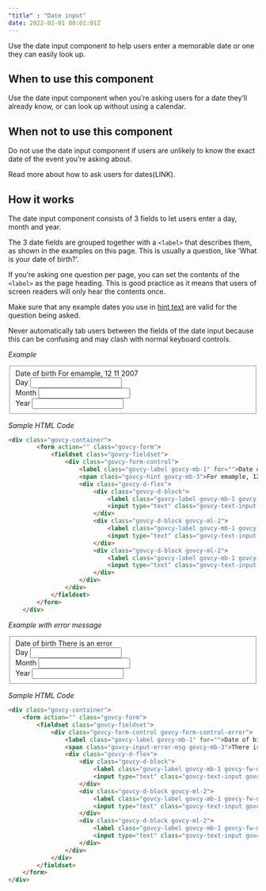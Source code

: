 ```yaml
---
"title" : "Date input"
date: 2022-02-01 00:01:01Z
---
```


Use the date input component to help users enter a memorable date or one they can easily look up.

## When to use this component
Use the date input component when you’re asking users for a date they’ll already know, or can look up without using a calendar.

## When not to use this component
Do not use the date input component if users are unlikely to know the exact date of the event you’re asking about.

Read more about how to ask users for dates(LINK).

## How it works
The date input component consists of 3 fields to let users enter a day, month and year.

The 3 date fields are grouped together with a `<label>` that describes them, as shown in the examples on this page. This is usually a question, like ‘What is your date of birth?’.

If you’re asking one question per page, you can set the contents of the `<label>` as the page heading. This is good practice as it means that users of screen readers will only hear the contents once.

Make sure that any example dates you use in [hint text](../hint/) are valid for the question being asked.

Never automatically tab users between the fields of the date input because this can be confusing and may clash with normal keyboard controls.

*Example*
<div class="govcy-container govcy-p-4  govcy-br-1 govcy-br-light govcy-mb-4">
    <div class="govcy-container">
        <form action="" class="govcy-form">
            <fieldset class="govcy-fieldset">
                <div class="govcy-form-control">
                    <label class="govcy-label govcy-mb-1" for="">Date of birth</label>
                    <span class="govcy-hint govcy-mb-3">For emample, 12 11 2007</span>
                    <div class="govcy-d-flex">
                        <div class="govcy-d-block">
                            <label class="govcy-label govcy-mb-1 govcy-fw-normal govcy-mb-2" for="">Day</label>
                            <input type="text" class="govcy-text-input govcy-text-input-char_3 govcy-p-2" placeholder="" maxlength="2">
                        </div>
                        <div class="govcy-d-block govcy-ml-2">
                            <label class="govcy-label govcy-mb-1 govcy-fw-normal govcy-mb-2" for="">Month</label>
                            <input type="text" class="govcy-text-input govcy-text-input-char_3 govcy-p-2" placeholder="" maxlength="2">
                        </div>
                        <div class="govcy-d-block govcy-ml-2">
                            <label class="govcy-label govcy-mb-1 govcy-fw-normal govcy-mb-2" for="">Year</label>
                            <input type="text" class="govcy-text-input govcy-text-input-char_6 govcy-p-3" placeholder="" maxlength="4">
                        </div>
                    </div>
                </div>
            </fieldset>
        </form>
    </div>
</div>  

*Sample HTML Code*

```html
<div class="govcy-container">
        <form action="" class="govcy-form">
            <fieldset class="govcy-fieldset">
                <div class="govcy-form-control">
                    <label class="govcy-label govcy-mb-1" for="">Date of birth</label>
                    <span class="govcy-hint govcy-mb-3">For emample, 12 11 2007</span>
                    <div class="govcy-d-flex">
                        <div class="govcy-d-block">
                            <label class="govcy-label govcy-mb-1 govcy-fw-normal govcy-mb-2" for="">Day</label>
                            <input type="text" class="govcy-text-input govcy-text-input-char_3 govcy-p-2" placeholder="" maxlength="2">
                        </div>
                        <div class="govcy-d-block govcy-ml-2">
                            <label class="govcy-label govcy-mb-1 govcy-fw-normal govcy-mb-2" for="">Month</label>
                            <input type="text" class="govcy-text-input govcy-text-input-char_3 govcy-p-2" placeholder="" maxlength="2">
                        </div>
                        <div class="govcy-d-block govcy-ml-2">
                            <label class="govcy-label govcy-mb-1 govcy-fw-normal govcy-mb-2" for="">Year</label>
                            <input type="text" class="govcy-text-input govcy-text-input-char_6 govcy-p-3" placeholder="" maxlength="4">
                        </div>
                    </div>
                </div>
            </fieldset>
        </form>
    </div>
```

*Example with error message*
<div class="govcy-container govcy-p-4  govcy-br-1 govcy-br-light govcy-mb-4">
<div class="govcy-container">
    <form action="" class="govcy-form">
        <fieldset class="govcy-fieldset">
            <div class="govcy-form-control govcy-form-control-error">
                <label class="govcy-label govcy-mb-1" for="">Date of birth</label>
                <span class="govcy-input-error-msg govcy-mb-3">There is an error</span>
                <div class="govcy-d-flex">
                    <div class="govcy-d-block">
                        <label class="govcy-label govcy-mb-1 govcy-fw-normal govcy-mb-2" for="">Day</label>
                        <input type="text" class="govcy-text-input govcy-text-input-error govcy-text-input-char_3 govcy-p-2" placeholder="" maxlength="2">
                    </div>
                    <div class="govcy-d-block govcy-ml-2">
                        <label class="govcy-label govcy-mb-1 govcy-fw-normal govcy-mb-2" for="">Month</label>
                        <input type="text" class="govcy-text-input govcy-text-input-error govcy-text-input-char_3 govcy-p-2" placeholder="" maxlength="2">
                    </div>
                    <div class="govcy-d-block govcy-ml-2">
                        <label class="govcy-label govcy-mb-1 govcy-fw-normal govcy-mb-2" for="">Year</label>
                        <input type="text" class="govcy-text-input govcy-text-input-error govcy-text-input-char_6 govcy-p-3" placeholder="" maxlength="4">
                    </div>
                </div>
            </div>
        </fieldset>
    </form>
</div>
</div>

*Sample HTML Code*

```html
<div class="govcy-container">
    <form action="" class="govcy-form">
        <fieldset class="govcy-fieldset">
            <div class="govcy-form-control govcy-form-control-error">
                <label class="govcy-label govcy-mb-1" for="">Date of birth</label>
                <span class="govcy-input-error-msg govcy-mb-3">There is an error</span>
                <div class="govcy-d-flex">
                    <div class="govcy-d-block">
                        <label class="govcy-label govcy-mb-1 govcy-fw-normal govcy-mb-2" for="">Day</label>
                        <input type="text" class="govcy-text-input govcy-text-input-error govcy-text-input-char_3 govcy-p-2" placeholder="" maxlength="2">
                    </div>
                    <div class="govcy-d-block govcy-ml-2">
                        <label class="govcy-label govcy-mb-1 govcy-fw-normal govcy-mb-2" for="">Month</label>
                        <input type="text" class="govcy-text-input govcy-text-input-error govcy-text-input-char_3 govcy-p-2" placeholder="" maxlength="2">
                    </div>
                    <div class="govcy-d-block govcy-ml-2">
                        <label class="govcy-label govcy-mb-1 govcy-fw-normal govcy-mb-2" for="">Year</label>
                        <input type="text" class="govcy-text-input govcy-text-input-error govcy-text-input-char_6 govcy-p-3" placeholder="" maxlength="4">
                    </div>
                </div>
            </div>
        </fieldset>
    </form>
</div>
```